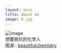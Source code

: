 ```yaml
---
layout: misc
title: About me
image: 8.jpg
---
```


![image](https://github.com/vstr7/vstr7.github.io/blob/master/assets/img/8.jpg)
<br>想要脱坑的化学人<br>图源 : [beautifulchemistry](https://www.beautifulchemistry.net/)
